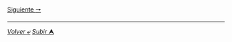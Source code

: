 
[Siguiente **&#129042;**](/BASH/004_Vim.md "004_Vim")

---
[*Volver* **&ldca;**](README.md "Ir a Readme") [*Subir* **&#11165;**](# "Ir al título")
